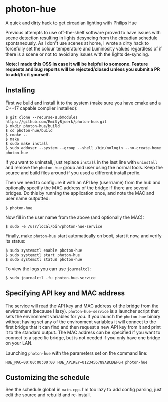 # photon-hue
A quick and dirty hack to get circadian lighting with Philips Hue

Previous attempts to use off-the-shelf software proved to have issues with scene detection resulting in lights desyncing from the circadian schedule spontaneously. As I don't use scenes at home, I wrote a dirty hack to forcefully set the colour temperature and Luminosity values regardless of if there is a scene or not to avoid any issues with the lights de-syncing.

**Note: I made this OSS in case it will be helpful to someone. Feature requests and bug reports will be rejected/closed unless you submit a PR to add/fix it yourself.**

## Installing

First we build and install it to the system (make sure you have cmake and a C++17 capable compiler installed):

```
$ git clone --recurse-submodules https://github.com/EmilyBjoerk/photon-hue.git
$ mkdir photon-hue/build
$ cd photon-hue/build
$ cmake ..
$ make
$ sudo make install
$ sudo adduser --system --group --shell /bin/nologin --no-create-home photon-hue
```

If you want to uninstall, just replace `install` in the last line with `uninstall` and remove the `photon-hue` group and user using the normal tools. Keep the source and build files around if you used a different install prefix.

Then we need to configure it with an API key (username) from the hub and optionally specifiy the MAC address of the bridge if there are several bridges. Do this by running the application once, and note the MAC and user name outputted:

```
$ photon-hue
```

Now fill in the user name from the above (and optionally the MAC):

```
$ sudo -e /usr/local/bin/photon-hue-service
```

Finally, make `photon-hue` start automatically on boot, start it now, and verify its status:

```
$ sudo systemctl enable photon-hue
$ sudo systemctl start photon-hue
$ sudo systemctl status photon-hue
```

To view the logs you can use `journaltcl`:
```
$ sudo journalctl -fu photon-hue.service
```


## Specifying API key and MAC address

The service will read the API key and MAC address of the bridge from the environment (because I lazy). `photon-hue-service` is a launcher script that sets the environment variables for you. If you launch the `photon-hue` binary without having set any of the environment variables it will connect to the first bridge that it can find and then request a new API key from it and print it to the standard output. The MAC address can be specified if you want to connect to a specific bridge, but is not needed if you only have one bridge on your LAN.

Launching `photon-hue` with the parameters set on the command line:

```
HUE_MAC=00:00:00:00:00 HUE_APIKEY=0123456789ABCDEFGH photon-hue
```

## Customizing the schedule

See the schedule global in `main.cpp`. I'm too lazy to add config parsing, just edit the source and rebuild and re-install.
